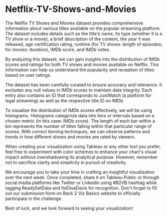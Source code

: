 # Netflix-TV-Shows-and-Movies

The Netflix TV Shows and Movies dataset provides comprehensive information about various titles available on the popular streaming platform. The dataset includes details such as the title's name, its type (whether it is a TV show or a movie), a brief description of the content, the year it was released, age certification rating, runtime (for TV shows: length of episodes; for movies: duration), IMDb score, and IMDb votes.

By analyzing this dataset, we can gain insights into the distribution of IMDb scores and ratings for both TV shows and movies available on Netflix. This information can help us understand the popularity and reception of titles based on user ratings.

The dataset has been carefully curated to ensure accuracy and relevance. It excludes any null values in IMDb scores to maintain data integrity. Each entry also contains an ID that corresponds to JustWatch (a platform for legal streaming) as well as the respective title ID on IMDb.

To visualize the distribution of IMDb scores effectively, we will be using histograms. Histograms categorize data into bins or intervals based on a chosen metric (in this case: IMDb score). The length of each bar within a bin represents the number of titles falling within that particular range of scores. With correct binning techniques, we can observe patterns and trends in how different shows and movies are rated by viewers.

When creating your visualization using Tableau or any other tool you prefer, feel free to experiment with color schemes to enhance your chart's visual impact without overshadowing its analytical purpose. However, remember not to sacrifice clarity and simplicity in pursuit of creativity.

We encourage you to take your time in crafting an insightful visualization over the next week. Once completed, share it on Tableau Public or through social media platforms like Twitter or LinkedIn using #B2VB hashtag while tagging ReadySetData and ItsElisaDavis for recognition. Don't forget to fill out our submission form on Back 2 Viz Basics website to officially participate in the challenge.

Best of luck, and we look forward to seeing your visualization!


